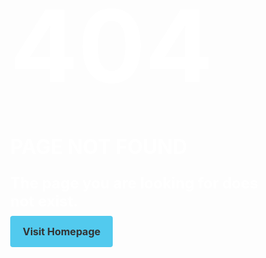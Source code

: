 
<!DOCTYPE html>
<html lang="en">

<head>
  <meta charset="UTF-8">
  <meta http-equiv="X-UA-Compatible" content="IE=edge">
  <meta name="viewport" content="width=device-width, initial-scale=1.0">
  <title>Error 404 page</title>
  <style>
    body {
      margin: 0;
      box-sizing: border-box;
    }

    .container {
      height: 100vh;
      display: flex;
      justify-content: center;
      align-items: center;
      flex-direction: column;
      background: linear-gradient(to right, rgba(0, 0, 0, .5), rgba(0, 0, 0, .1)), url('https://images.unsplash.com/photo-1595624871930-6e8537998592?ixlib=rb-1.2.1&ixid=MnwxMjA3fDB8MHxwaG90by1wYWdlfHx8fGVufDB8fHx8&auto=format&fit=crop&w=871&q=80');
      background-size: cover;
      background-position: center;
      background-repeat: no-repeat;
    }

    h1 {
      font-size: 10rem;
      color: #fff;
      text-transform: uppercase;
      font-weight: 700;
      margin-bottom: 1rem;
    }

    h2 {
      font-size: 2rem;
      color: #fff;
      text-transform: uppercase;
      font-weight: 700;
      margin-bottom: 1rem;
    }

    p {
      font-size: 1.5rem;
      color: #fff;
      font-weight: 700;
      margin-bottom: 1rem;
    }

    a {
      padding: 15px 20px;
      background: #52caee;
      font-size: 1rem;
      text-decoration: none;
      color: #333333;
      border-radius: .25rem;
      box-shadow: 0 0 20px rgba(255, 255, 255, 0.808)
    }
  </style>
</head>

<body>
  <div class="container">
    <h1>404</h1>
    <h2>Page not found</h2>
    <p>The page you are looking for does not exist.</p>
    <p><a href="#">Visit Homepage</a></p>
  </div>
</body>

</html>
